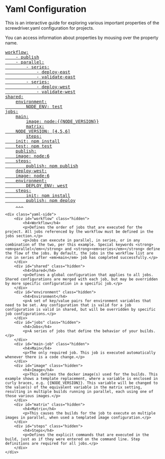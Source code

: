 # Yaml Configuration

This is an interactive guide for exploring various important properties of the screwdriver.yaml configuration for projects.

You can access information about properties by mousing over the property name.

<div class="yaml-docs">

<pre class="example">
<a href="#workflow"><span class="key">workflow</span>:
    - <span class="value">publish</span>
    - <span class="key">parallel</span>:
        - <span class="key">series</span>:
            - <span class="value">deploy-east</span>
            - <span class="value">validate-east</span>
        - <span class="key">series</span>:
            - <span class="value">deploy-west</span>
            - <span class="value">validate-west</span></a>
<a href="#shared"><span class="key">shared</span>:</a>
    <a href="#environment"><span class="key">environment</span>:
        <span class="key">NODE_ENV</span>: <span class="value">test</span></a>
<a href="#jobs"><span class="key">jobs</span>:</a>
    <a href="#main-job"><span class="key">main</span>:</a>
        <a href="#image"><span class="key">image</span>: <span class="value">node:{{NODE_VERSION}}</span></a>
        <a href="#matrix"><span class="key">matrix</span>:
    <span class="key">NODE_VERSION</span>: <span class="value">[4,5,6]</span></a>
        <a href="#steps"><span class="key">steps</span>:
    <span class="key">init</span>: <span class="value">npm install</span>
    <span class="key">test</span>: <span class="value">npm test</span></a>
    <a href="#jobs"><span class="key">publish</span>:
    <span class="key">image</span>: <span class="value">node:6</span>
    <span class="key">steps</span>:
        <span class="key">publish</span>: <span class="value">npm publish</span></a>
    <a href="#jobs"><span class="key">deploy-west</span>:
    <span class="key">image</span>: <span class="value">node:6</span>
    <span class="key">environment</span>:
        <span class="key">DEPLOY_ENV</span>: <span class="value">west</span>
    <span class="key">steps</span>:
        <span class="key">init</span>: <span class="value">npm install</span>
        <span class="key">publish</span>: <span class="value">npm deploy</span></a>
    <a href="#jobs">...</a>
</pre>
    <div class="yaml-side">
        <div id="workflow" class="hidden">
            <h4>Workflow</h4>
            <p>Defines the order of jobs that are executed for the project. All jobs referenced by the workflow must be defined in the jobs section.</p>
            <p>Jobs can execute in parallel, in series, or in any combination of the two, per this example. Special keywords <strong><em>parallel</em></strong> and <strong><em>series</em></strong> define the flow of the jobs. By default, the jobs in the workflow list are run in series after <em>main</em> job has completed successfully.</p>
        </div>
        <div id="shared" class="hidden">
            <h4>Shared</h4>
            <p>Defines a global configuration that applies to all jobs. Shared configurations are merged with each job, but may be overridden by more specific configuration in a specific job.</p>
        </div>
        <div id="environment" class="hidden">
            <h4>Environment</h4>
            <p>A set of key/value pairs for environment variables that need to be set. Any configuration that is valid for a job configuration is valid in shared, but will be overridden by specific job configurations.</p>
        </div>
        <div id="jobs" class="hidden">
            <h4>Jobs</h4>
            <p>A series of jobs that define the behavior of your builds.</p>
        </div>
        <div id="main-job" class="hidden">
            <h4>Main</h4>
            <p>The only required job. This job is executed automatically whenever there is a code change.</p>
        </div>
        <div id="image" class="hidden">
            <h4>Image</h4>
            <p>This defines the docker image(s) used for the builds. This example shows a template replacement, where a variable is enclosed in curly braces, e.g. {{NODE_VERSION}}. This variable will be changed to the value(s) of the equivalent variable in the matrix setting, resulting in multiple builds running in parallel, each using one of those various images.</p>
        </div>
        <div id="matrix" class="hidden">
            <h4>Matrix</h4>
            <p>This causes the builds for the job to execute on multiple images in parallel, when used a templated image configuration.</p>
        </div>
        <div id="steps" class="hidden">
            <h4>Steps</h4>
            <p>Defines the explicit commands that are executed in the build, just as if they were entered on the command line. Step definitions are required for all jobs.</p>
        </div>
    </div>
</div>
